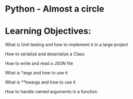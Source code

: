 # Python - Almost a circle

# Learning Objectives:

 What is Unit testing and how to implement it in a large project

 How to serialize and deserialize a Class

 How to write and read a JSON file

 What is *args and how to use it

 What is **kwargs and how to use it

 How to handle named arguments in a function
